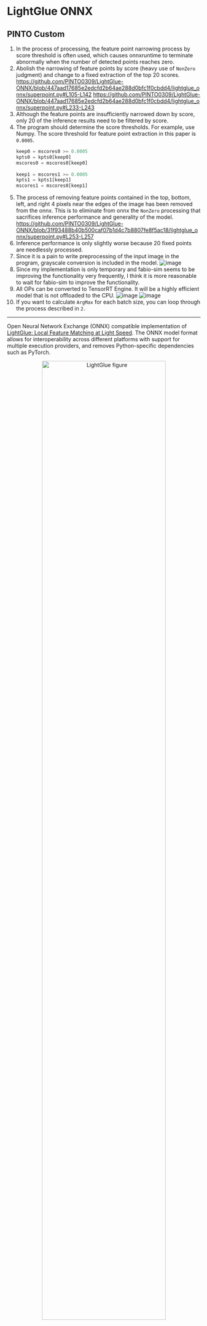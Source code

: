 # LightGlue ONNX

## PINTO Custom
1. In the process of processing, the feature point narrowing process by score threshold is often used, which causes onnxruntime to terminate abnormally when the number of detected points reaches zero.
2. Abolish the narrowing of feature points by score (heavy use of `NonZero` judgment) and change to a fixed extraction of the top 20 scores.
  https://github.com/PINTO0309/LightGlue-ONNX/blob/447aad17685e2edcfd2b64ae288d0bfc1f0cbdd4/lightglue_onnx/superpoint.py#L105-L142
  https://github.com/PINTO0309/LightGlue-ONNX/blob/447aad17685e2edcfd2b64ae288d0bfc1f0cbdd4/lightglue_onnx/superpoint.py#L233-L243
4. Although the feature points are insufficiently narrowed down by score, only 20 of the inference results need to be filtered by score.
5. The program should determine the score thresholds. For example, use Numpy. The score threshold for feature point extraction in this paper is `0.0005`.
    ```python
    keep0 = mscores0 >= 0.0005
    kpts0 = kpts0[keep0]
    mscores0 = mscores0[keep0]
  
    keep1 = mscores1 >= 0.0005
    kpts1 = kpts1[keep1]
    mscores1 = mscores0[keep1]
    ```
6. The process of removing feature points contained in the top, bottom, left, and right 4 pixels near the edges of the image has been removed from the onnx. This is to eliminate from onnx the `NonZero` processing that sacrifices inference performance and generality of the model.
  https://github.com/PINTO0309/LightGlue-ONNX/blob/31f93488b40b500caf07b1d4c7b8807fe8f5ac18/lightglue_onnx/superpoint.py#L253-L257
7. Inference performance is only slightly worse because 20 fixed points are needlessly processed.
8. Since it is a pain to write preprocessing of the input image in the program, grayscale conversion is included in the model.
  ![image](https://github.com/PINTO0309/LightGlue-ONNX/assets/33194443/f6980a01-fea9-42f7-a74d-deff7a902cab)
9. Since my implementation is only temporary and fabio-sim seems to be improving the functionality very frequently, I think it is more reasonable to wait for fabio-sim to improve the functionality.
10. All OPs can be converted to TensorRT Engine. It will be a highly efficient model that is not offloaded to the CPU.
  ![image](https://github.com/PINTO0309/LightGlue-ONNX/assets/33194443/84feb402-a3d5-47f6-a34e-62b5d40b3127)
  ![image](https://github.com/PINTO0309/LightGlue-ONNX/assets/33194443/bcfec240-2868-42dd-8f3e-1b4169ff3010)
11. If you want to calculate `ArgMax` for each batch size, you can loop through the process described in `2.`

---

Open Neural Network Exchange (ONNX) compatible implementation of [LightGlue: Local Feature Matching at Light Speed](https://github.com/cvg/LightGlue). The ONNX model format allows for interoperability across different platforms with support for multiple execution providers, and removes Python-specific dependencies such as PyTorch.

<p align="center"><a href="https://arxiv.org/abs/2306.13643"><img src="assets/easy_hard.jpg" alt="LightGlue figure" width=80%></a>

## Updates

- **1 July 2023**: Add support for extractor `max_num_keypoints`.
- **30 June 2023**: Add support for DISK extractor.
- **28 June 2023**: Add end-to-end SuperPoint+LightGlue export & inference pipeline.

## ONNX Export

Prior to exporting the ONNX models, please install the [requirements](./requirements.txt) of the original LightGlue repository. ([Flash Attention](https://github.com/HazyResearch/flash-attention) does not need to be installed.)

To convert the DISK or SuperPoint and LightGlue models to ONNX, run [`export.py`](./export.py). We provide two types of ONNX exports: individual standalone models, and a combined end-to-end pipeline (recommended for convenience) with the `--end2end` flag.

```bash
python export.py \
  --img_size 512 \
  --extractor_type superpoint \
  --extractor_path weights/superpoint.onnx \
  --lightglue_path weights/superpoint_lightglue.onnx \
  --dynamic
```

- Exporting individually can be useful when intermediate outputs can be cached or precomputed. On the other hand, the end-to-end pipeline can be more convenient.
- Although dynamic axes have been specified, it is recommended to export your own ONNX model with the appropriate input image sizes of your use case.

## ONNX Inference

With ONNX models in hand, one can perform inference on Python using ONNX Runtime (see [requirements-onnx.txt](./requirements-onnx.txt)).

The LightGlue inference pipeline has been encapsulated into a runner class:

```python
from onnx_runner import LightGlueRunner, load_image, rgb_to_grayscale

image0, scales0 = load_image("assets/sacre_coeur1.jpg", resize=512)
image1, scales1 = load_image("assets/sacre_coeur2.jpg", resize=512)
image0 = rgb_to_grayscale(image0)  # only needed for SuperPoint
image1 = rgb_to_grayscale(image1)  # only needed for SuperPoint

# Create ONNXRuntime runner
runner = LightGlueRunner(
    extractor_path="weights/superpoint.onnx",
    lightglue_path="weights/superpoint_lightglue.onnx",
    providers=["CUDAExecutionProvider", "CPUExecutionProvider"],
)

# Run inference
m_kpts0, m_kpts1 = runner.run(image0, image1, scales0, scales1)
```

Note that the output keypoints have already been rescaled back to the original image sizes.

Alternatively, you can also run [`infer.py`](./infer.py).

```bash
python infer.py \
  --img_paths assets/DSC_0410.JPG assets/DSC_0411.JPG \
  --img_size 512 \
  --lightglue_path weights/superpoint_lightglue.onnx \
  --extractor_type superpoint \
  --extractor_path weights/superpoint.onnx \
  --viz
```

## Caveats

As the ONNX Runtime has limited support for features like dynamic control flow, certain configurations of the models cannot be exported to ONNX easily. These caveats are outlined below.

### Feature Extraction

- Only batch size `1` is currently supported. This limitation stems from the fact that different images in the same batch can have varying numbers of keypoints, leading to non-uniform (a.k.a. *ragged*) tensors.

### LightGlue Keypoint Matching

- Since dynamic control flow has limited support in ONNX tracing, by extension, early stopping and adaptive point pruning (the `depth_confidence` and `width_confidence` parameters) are also difficult to export to ONNX.
- Flash Attention is turned off.
- Mixed precision is turned off.
- Note that the end-to-end version, despite its name, still requires the postprocessing (filtering valid matches) function outside the ONNX model since the `scales` variables need to be passed.

Additionally, the outputs of the ONNX models differ slightly from the original PyTorch models (by a small error on the magnitude of `1e-6` to `1e-5` for the scores/descriptors). Although the cause is still unclear, this could be due to differing implementations or modified dtypes.

## Possible Future Work

- **Support for TensorRT**: Appears to be currently blocked by unsupported Einstein summation operations (`torch.einsum()`) in TensorRT - Thanks to [Shidqiet](https://github.com/Shidqiet)'s investigation.
- **Support for batch size > 1**: Blocked by the fact that different images can have varying numbers of keypoints. Perhaps max-length padding?
- **Support for dynamic control flow**: Investigating *script-mode* ONNX export instead of *trace-mode*.
- **Mixed-precision Support**
- **Quantization Support**

## Credits
If you use any ideas from the papers or code in this repo, please consider citing the authors of [LightGlue](https://arxiv.org/abs/2306.13643) and [SuperPoint](https://arxiv.org/abs/1712.07629) and [DISK](https://arxiv.org/abs/2006.13566). Lastly, if the ONNX versions helped you in any way, please also consider starring this repository.

```txt
@inproceedings{lindenberger23lightglue,
  author    = {Philipp Lindenberger and
               Paul-Edouard Sarlin and
               Marc Pollefeys},
  title     = {{LightGlue}: Local Feature Matching at Light Speed},
  booktitle = {ArXiv PrePrint},
  year      = {2023}
}
```

```txt
@article{DBLP:journals/corr/abs-1712-07629,
  author       = {Daniel DeTone and
                  Tomasz Malisiewicz and
                  Andrew Rabinovich},
  title        = {SuperPoint: Self-Supervised Interest Point Detection and Description},
  journal      = {CoRR},
  volume       = {abs/1712.07629},
  year         = {2017},
  url          = {http://arxiv.org/abs/1712.07629},
  eprinttype    = {arXiv},
  eprint       = {1712.07629},
  timestamp    = {Mon, 13 Aug 2018 16:47:29 +0200},
  biburl       = {https://dblp.org/rec/journals/corr/abs-1712-07629.bib},
  bibsource    = {dblp computer science bibliography, https://dblp.org}
}
```

```txt
@article{DBLP:journals/corr/abs-2006-13566,
  author       = {Michal J. Tyszkiewicz and
                  Pascal Fua and
                  Eduard Trulls},
  title        = {{DISK:} Learning local features with policy gradient},
  journal      = {CoRR},
  volume       = {abs/2006.13566},
  year         = {2020},
  url          = {https://arxiv.org/abs/2006.13566},
  eprinttype    = {arXiv},
  eprint       = {2006.13566},
  timestamp    = {Wed, 01 Jul 2020 15:21:23 +0200},
  biburl       = {https://dblp.org/rec/journals/corr/abs-2006-13566.bib},
  bibsource    = {dblp computer science bibliography, https://dblp.org}
}
```

